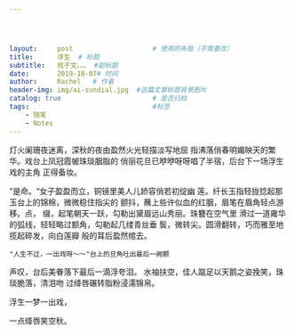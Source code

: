 ```yaml
---




layout:     post   				    # 使用的布局（不需要改）
title:      浮生	# 标题 
subtitle:   戏子文。。。 #副标题
date:       2019-10-07# 时间
author:     Rachel   # 作者
header-img: img/ai-sundial.jpg 	#这篇文章标题背景图片
catalog: true 						# 是否归档
tags:								#标签
    - 随笔
    - Notes
---
```

          

   灯火阑珊夜迷离，深秋的夜由盈然火光轻描淡写地屈
指沸落俏春明媚映天的繁华。戏台上凤冠霞帔珠琰胭脂的
俏丽花旦已咿咿呀呀唱了半宿，后台下一场浮生戏的主角
正得备妆。
       
   “是命。“女子盈盈而立，铜镜里美人儿娇容俏若初绽幽
莲。纤长玉指轻拢捻起那玉台上的锦棉，微微稳住指尖的
颤抖，蘸上些许似血的红胭，眉笔在眉角轻点游移。点，
缀，起笔朝天一跃，勾勒出黛眉远山秀丽。珠簪在空气里
滑过一道雍华的弧线，轻轻略过额角，勾勒起几缕青丝垂
鬓，微转尖。圆滑翻转，巧而雅至地揽起碎发，向白莲瓣
般的耳后盈然绾去。
   
    "人生不过，一出戏呀～～"台上的旦角吐出最后一阙颤
声叹，台后美眷落下最后一滴浮夸泪。
水袖扶空，佳人踮足以天鹅之姿挽笑，珠琰脆落，清泪吻
过绛唇碾转脂粉浸濡锦帛。

浮生一梦一出戏，

一点绛唇笑空秋。
